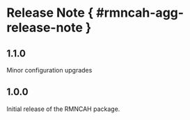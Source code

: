 # Release Note { #rmncah-agg-release-note }

## 1.1.0

Minor configuration upgrades

## 1.0.0

Initial release of the RMNCAH package.
